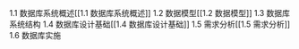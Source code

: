 1.1  数据库系统概述[[1.1  数据库系统概述]]
1.2  数据模型[[1.2  数据模型]]
1.3  数据库系统结构
1.4  数据库设计基础[[1.4 数据库设计基础]]
1.5  需求分析[[1.5  需求分析]]
1.6  数据库实施

